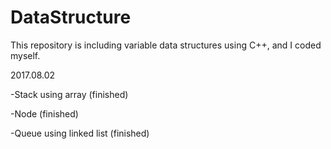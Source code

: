 # DataStructure
This repository is including variable data structures using C++, and I coded myself.

2017.08.02

-Stack using array (finished)

-Node (finished)

-Queue using linked list (finished)
